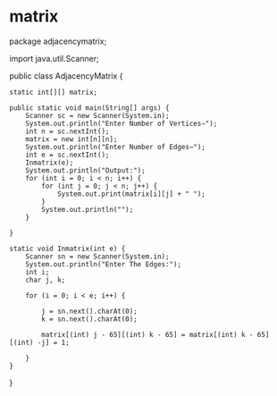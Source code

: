 # matrix
package adjacencymatrix;

import java.util.Scanner;


public class AdjacencyMatrix {

    static int[][] matrix;

    public static void main(String[] args) {
        Scanner sc = new Scanner(System.in);
        System.out.println("Enter Number of Vertices−");
        int n = sc.nextInt();
        matrix = new int[n][n];
        System.out.println("Enter Number of Edges−");
        int e = sc.nextInt();
        Inmatrix(e);
        System.out.println("Output:");
        for (int i = 0; i < n; i++) {
            for (int j = 0; j < n; j++) {
                System.out.print(matrix[i][j] + " ");
            }
            System.out.println("");
        }

    }

    static void Inmatrix(int e) {
        Scanner sn = new Scanner(System.in);
        System.out.println("Enter The Edges:");
        int i;
        char j, k;

        for (i = 0; i < e; i++) {

            j = sn.next().charAt(0);
            k = sn.next().charAt(0);

            matrix[(int) j - 65][(int) k - 65] = matrix[(int) k - 65][(int) -j] = 1;

        }
    }
}
